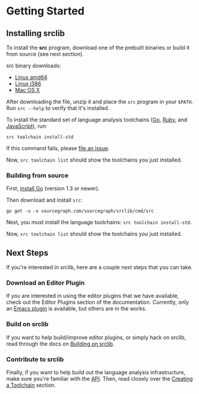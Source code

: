 # Getting Started

## Installing srclib

To install the **src** program, download one of the prebuilt binaries or build
it from source (see next section).

src binary downloads:

* [Linux amd64](https://api.equinox.io/1/Applications/ap_BQxVz1iWMxmjQnbVGd85V58qz6/Updates/Asset/src.zip?os=darwin&arch=amd64&channel=stable)
* [Linux i386](https://api.equinox.io/1/Applications/ap_BQxVz1iWMxmjQnbVGd85V58qz6/Updates/Asset/src.zip?os=darwin&arch=386&channel=stable)
* [Mac OS X](https://api.equinox.io/1/Applications/ap_BQxVz1iWMxmjQnbVGd85V58qz6/Updates/Asset/src.zip?os=darwin&arch=amd64&channel=stable)

After downloading the file, unzip it and place the `src` program in your
`$PATH`. Run `src --help` to verify that it's installed.

To install the standard set of language analysis toolchains
([Go](toolchains/go.md), [Ruby](toolchains/ruby.md), and
[JavaScript](toolchains/javascript.md)), run:

```
src toolchain install-std
```

If this command fails, please
[file an issue](https://github.com/sourcegraph/srclib/issues).

Now, `src toolchain list` should show the toolchains you just installed.

### Building from source

First, [install Go](http://golang.org/doc/install) (version 1.3 or newer).

Then download and install `src`:

```
go get -u -v sourcegraph.com/sourcegraph/srclib/cmd/src
```

Next, you must install the language toolchains: `src toolchain install-std`.

Now, `src toolchain list` should show the toolchains you just installed.

## Next Steps

If you're interested in srclib, here are a couple next steps that you can take.

### Download an Editor Plugin

If you are interested in using the editor plugins that we have available, check
out the Editor Plugins section of the documentation. Currently, only an [Emacs plugin](plugins/emacs.md) is available, but others
are in the works.

### Build on srclib

If you want to help build/improve editor plugins, or simply hack on srclib,
read through the docs on [Building on srclib](api/overview.md).

### Contribute to srclib

Finally, if you want to help build out the language analysis infrastructure,
make sure you're familiar with the [API](api/overview.md). Then, read closely over
the [Creating a Toolchain](creatingtoolchain/overview.md) section.
